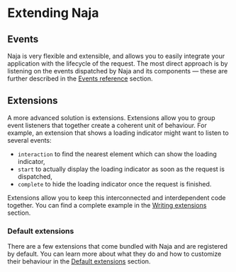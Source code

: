# Extending Naja

## Events

Naja is very flexible and extensible, and allows you to easily integrate your application with the lifecycle
of the request. The most direct approach is by listening on the events dispatched by Naja and its components — these
are further described in the [Events reference](events.md) section.


## Extensions

A more advanced solution is extensions. Extensions allow you to group event listeners that together create a coherent
unit of behaviour. For example, an extension that shows a loading indicator might want to listen to several events:

- `interaction` to find the nearest element which can show the loading indicator,
- `start` to actually display the loading indicator as soon as the request is dispatched,
- `complete` to hide the loading indicator once the request is finished.

Extensions allow you to keep this interconnected and interdependent code together. You can find a complete example
in the [Writing extensions](extensions-custom.md) section.


### Default extensions

There are a few extensions that come bundled with Naja and are registered by default. You can learn more about what
they do and how to customize their behaviour in the [Default extensions](extensions-default.md) section.
